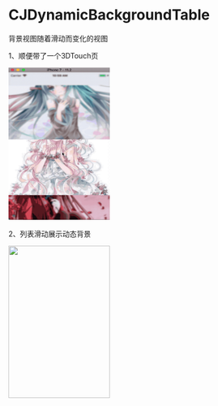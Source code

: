 # CJDynamicBackgroundTable
背景视图随着滑动而变化的视图

1、顺便带了一个3DTouch页 
<div><img width="200" height="300" src="https://github.com/Pcookie/CJDynamicBackgroundTable/blob/master/gifs/3dtouch.gif"/></div>
<!--![image](https://github.com/Pcookie/CJDynamicBackgroundTable/blob/master/gifs/3dtouch.gif)-->

2、列表滑动展示动态背景
<div><img width="200" height="300" src="https://github.com/Pcookie/CJDynamicBackgroundTable/blob/master/gifs/DynamicBackground.gif"/></div>
<!--![image](https://github.com/Pcookie/CJDynamicBackgroundTable/blob/master/gifs/DynamicBackground.gif)-->

